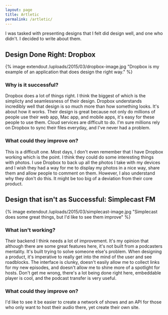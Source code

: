 ```yaml
---
layout: page
title: Artletic
permalink: /artletic/
---
```


I was tasked with presenting designs that I felt did design well, and one who didn't. I decided to write about them.

## Design Done Right: Dropbox

{% image extendout /uploads/2015/03/dropbox-image.jpg "Dropbox is my example of an application that does design the right way." %}

### Why is it successful?
Dropbox does a lot of things right. I think the biggest of which is the simplicty and seamlessness of their design. Dropbox understands incredibly well that design is so much more than how something looks. It's about how it works. Their design is great because not only do millions of people use their web app, Mac app, and mobile apps, it's easy for these people to use them. Cloud services are difficult to do. I'm sure millions rely on Dropbox to sync their files everyday, and I've never had a problem.

### What could they improve on?
This is a difficult one. Most days, I don't even remember that I have Dropbox working which is the point. I think they could do some interesting things with photos. I use Dropbox to back up all the photos I take with my devices and I wish they had a way for me to display my photos in a nice way, share them and allow people to comment on them. However, I also understand why they don't do this. It might be too big of a deviation from their core product. 


##  Design that isn't as Successful: Simplecast FM

{% image extendout /uploads/2015/03/simplecast-image.jpg "Simplecast does some great things, but I'd like to see them improve" %}

### What isn't working?
Their backend I think needs a lot of improvement. It's my opinion that although there are some great features here, it's not built from a podcasters mentality. It's built trying to solve someone else's problem. When designing a product, it's imperative to really get into the mind of the user and see roadblocks. The interface is clunky, doesn't easily allow me to collect links for my new episodes, and doesn't allow me to shine more of a spotlight for hosts. Don't get me wrong, there's a lot being done right here, embeddable player is cool, and the podcast transfer is very useful.


### What could they improve on?
I'd like to see it be easier to create a network of shows and an API for those who only want to host their audio there, yet create their own site. 

